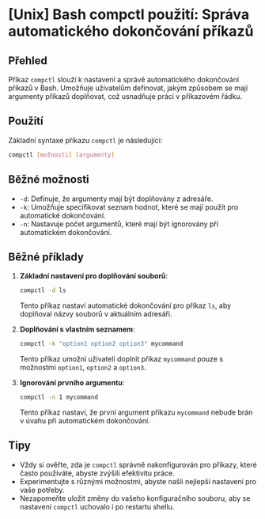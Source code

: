 # [Unix] Bash compctl použití: Správa automatického dokončování příkazů

## Přehled
Příkaz `compctl` slouží k nastavení a správě automatického dokončování příkazů v Bash. Umožňuje uživatelům definovat, jakým způsobem se mají argumenty příkazů doplňovat, což usnadňuje práci v příkazovém řádku.

## Použití
Základní syntaxe příkazu `compctl` je následující:

```bash
compctl [možnosti] [argumenty]
```

## Běžné možnosti
- `-d`: Definuje, že argumenty mají být doplňovány z adresáře.
- `-k`: Umožňuje specifikovat seznam hodnot, které se mají použít pro automatické dokončování.
- `-n`: Nastavuje počet argumentů, které mají být ignorovány při automatickém dokončování.

## Běžné příklady
1. **Základní nastavení pro doplňování souborů**:
   ```bash
   compctl -d ls
   ```
   Tento příkaz nastaví automatické dokončování pro příkaz `ls`, aby doplňoval názvy souborů v aktuálním adresáři.

2. **Doplňování s vlastním seznamem**:
   ```bash
   compctl -k "option1 option2 option3" mycommand
   ```
   Tento příkaz umožní uživateli doplnit příkaz `mycommand` pouze s možnostmi `option1`, `option2` a `option3`.

3. **Ignorování prvního argumentu**:
   ```bash
   compctl -n 1 mycommand
   ```
   Tento příkaz nastaví, že první argument příkazu `mycommand` nebude brán v úvahu při automatickém dokončování.

## Tipy
- Vždy si ověřte, zda je `compctl` správně nakonfigurován pro příkazy, které často používáte, abyste zvýšili efektivitu práce.
- Experimentujte s různými možnostmi, abyste našli nejlepší nastavení pro vaše potřeby.
- Nezapomeňte uložit změny do vašeho konfiguračního souboru, aby se nastavení `compctl` uchovalo i po restartu shellu.